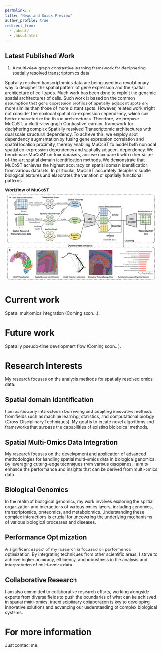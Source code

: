 ```yaml
---
permalink: /
title: "News and Quick Preview"
author_profile: true
redirect_from: 
  - /about/
  - /about.html
---
```


Latest Published Work
---

1. A multi-view graph contrastive learning framework for deciphering spatially resolved transcriptomics data

Spatially resolved transcriptomics data are being used in a revolutionary way to decipher the spatial pattern of gene expression and the spatial architecture of cell types. Much work has been done to exploit the genomic spatial architectures of cells. Such work is based on the common assumption that gene expression profiles of spatially adjacent spots are more similar than those of more distant spots. However, related work might not consider the nonlocal spatial co-expression dependency, which can better characterize the tissue architectures. Therefore, we propose MuCoST, a Multi-view graph Contrastive learning framework for deciphering complex Spatially resolved Transcriptomic architectures with dual scale structural dependency. To achieve this, we employ spot dependency augmentation by fusing gene expression correlation and spatial location proximity, thereby enabling MuCoST to model both nonlocal spatial co-expression dependency and spatially adjacent dependency. We benchmark MuCoST on four datasets, and we compare it with other state-of-the-art spatial domain identification methods. We demonstrate that MuCoST achieves the highest accuracy on spatial domain identification from various datasets. In particular, MuCoST accurately deciphers subtle biological textures and elaborates the variation of spatially functional patterns.

**Workflow of MuCoST**
![Overview of MuCoST](/images/mucost_framework.png)


Current work
===
Spatial multiomics integration (Coming soon...).

Future work
===
Spatially pseudo-time development flow (Coming soon...).

Research Interests
===
My research focuses on the analysis methods for spatially resolved omics data.

Spatial domain identification
---
I am particularly interested in borrowing and adapting innovative methods from fields such as machine learning, statistics, and computational biology (Cross-Disciplinary Techniques). My goal is to create novel algorithms and frameworks that surpass the capabilities of existing biological methods.

Spatial Multi-Omics Data Integration
---
My research focuses on the development and application of advanced methodologies for handling spatial multi-omics data in biological genomics. By leveraging cutting-edge techniques from various disciplines, I aim to enhance the performance and insights that can be derived from multi-omics data.

Biological Genomics
---
In the realm of biological genomics, my work involves exploring the spatial organization and interactions of various omics layers, including genomics, transcriptomics, proteomics, and metabolomics. Understanding these complex interactions is crucial for uncovering the underlying mechanisms of various biological processes and diseases.

Performance Optimization
---
A significant aspect of my research is focused on performance optimization. By integrating techniques from other scientific areas, I strive to achieve higher accuracy, efficiency, and robustness in the analysis and interpretation of multi-omics data.

Collaborative Research
---
I am also committed to collaborative research efforts, working alongside experts from diverse fields to push the boundaries of what can be achieved in spatial multi-omics. Interdisciplinary collaboration is key to developing innovative solutions and advancing our understanding of complex biological systems.

For more information
===
Just contact me.